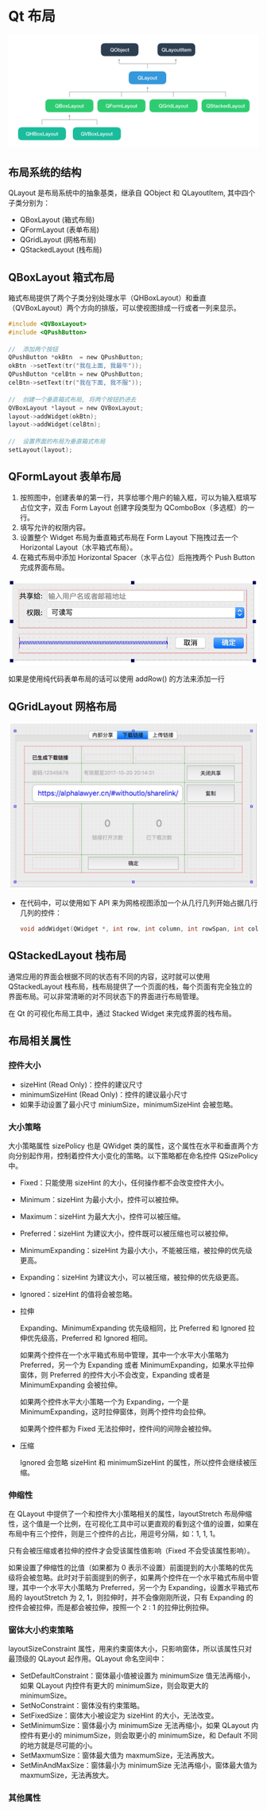 # Qt 布局


![Untitled](assets/Qt%20布局/Untitled.png)

## 布局系统的结构

QLayout 是布局系统中的抽象基类，继承自 QObject 和 QLayoutItem, 其中四个子类分别为：

- QBoxLayout (箱式布局)
- QFormLayout (表单布局)
- QGridLayout (网格布局)
- QStackedLayout (栈布局)

## QBoxLayout 箱式布局

箱式布局提供了两个子类分别处理水平（QHBoxLayout）和垂直（QVBoxLayout）两个方向的排版，可以使视图排成一行或者一列来显示。

```c
#include <QVBoxLayout>
#include <QPushButton>

//  添加两个按钮
QPushButton *okBtn  = new QPushButton;
okBtn ->setText(tr("我在上面, 我最牛"));
QPushButton *celBtn = new QPushButton;
celBtn->setText(tr("我在下面, 我不服"));

//  创建一个垂直箱式布局, 将两个按钮扔进去
QVBoxLayout *layout = new QVBoxLayout;
layout->addWidget(okBtn);
layout->addWidget(celBtn);

//  设置界面的布局为垂直箱式布局
setLayout(layout);
```

## QFormLayout 表单布局

1. 按照图中，创建表单的第一行，共享给哪个用户的输入框，可以为输入框填写占位文字，双击 Form Layout 创建字段类型为 QComboBox（多选框）的一行。
2. 填写允许的权限内容。
3. 设置整个 Widget 布局为垂直箱式布局在 Form Layout 下拖拽过去一个 Horizontal Layout（水平箱式布局）。
4. 在箱式布局中添加 Horizontal Spacer（水平占位）后拖拽两个 Push Button 完成界面布局。

![Untitled](assets/Qt%20布局/Untitled%201.png)

如果是使用纯代码表单布局的话可以使用 addRow() 的方法来添加一行

## QGridLayout 网格布局

![Untitled](assets/Qt%20布局/Untitled%202.png)

- 在代码中，可以使用如下 API 来为网格视图添加一个从几行几列开始占据几行几列的控件：
    
    ```c
    void addWidget(QWidget *, int row, int column, int rowSpan, int columnSpan)
    ```
    

## QStackedLayout 栈布局

通常应用的界面会根据不同的状态有不同的内容，这时就可以使用 QStackedLayout 栈布局，栈布局提供了一个页面的栈，每个页面有完全独立的界面布局。可以非常清晰的对不同状态下的界面进行布局管理。

在 Qt 的可视化布局工具中，通过 Stacked Widget 来完成界面的栈布局。

## 布局相关属性

### 控件大小

- sizeHint (Read Only)：控件的建议尺寸
- minimumSizeHint (Read Only)：控件的建议最小尺寸
- 如果手动设置了最小尺寸 miniumSize，minimumSizeHint 会被忽略。

### 大小策略

大小策略属性 sizePolicy 也是 QWidget 类的属性，这个属性在水平和垂直两个方向分别起作用，控制着控件大小变化的策略。以下策略都在命名控件 QSizePolicy 中。

- Fixed：只能使用 sizeHint 的大小，任何操作都不会改变控件大小。
- Minimum：sizeHint 为最小大小，控件可以被拉伸。
- Maximum：sizeHint 为最大大小，控件可以被压缩。
- Preferred：sizeHint 为建议大小，控件既可以被压缩也可以被拉伸。
- MinimumExpanding：sizeHint 为最小大小，不能被压缩，被拉伸的优先级更高。
- Expanding：sizeHint 为建议大小，可以被压缩，被拉伸的优先级更高。
- Ignored：sizeHint 的值将会被忽略。
- 拉伸
    
    Expanding、MinimumExpanding 优先级相同，比 Preferred 和 Ignored 拉伸优先级高，Preferred 和 Ignored 相同。
    
    如果两个控件在一个水平箱式布局中管理，其中一个水平大小策略为 Preferred，另一个为 Expanding 或者 MinimumExpanding，如果水平拉伸窗体，则 Preferred 的控件大小不会改变，Expanding 或者是 MinimumExpanding 会被拉伸。
    
    如果两个控件水平大小策略一个为 Expanding，一个是 MinimumExpanding，这时拉伸窗体，则两个控件均会拉伸。
    
    如果两个控件都为 Fixed 无法拉伸时，控件间的间隙会被拉伸。
    
- 压缩
    
    Ignored 会忽略 sizeHint 和 minimumSizeHint 的属性，所以控件会继续被压缩。
    

### 伸缩性

在 QLayout 中提供了一个和控件大小策略相关的属性，layoutStretch 布局伸缩性，这个值是一个比例，在可视化工具中可以更直观的看到这个值的设置，如果在布局中有三个控件，则是三个控件的占比，用逗号分隔，如：1, 1, 1。

只有会被压缩或者拉伸的控件才会受该属性值影响（Fixed 不会受该属性影响）。

如果设置了伸缩性的比值（如果都为 0 表示不设置）前面提到的大小策略的优先级将会被忽略。此时对于前面提到的例子，如果两个控件在一个水平箱式布局中管理，其中一个水平大小策略为 Preferred，另一个为 Expanding，设置水平箱式布局的 layoutStretch 为 2, 1，则拉伸时，并不会像刚刚所说，只有 Expanding 的控件会被拉伸，而是都会被拉伸，按照一个 2 : 1 的拉伸比例拉伸。

### 窗体大小约束策略

layoutSizeConstraint 属性，用来约束窗体大小，只影响窗体，所以该属性只对最顶级的 QLayout 起作用。QLayout 命名空间中：

- SetDefaultConstraint：窗体最小值被设置为 minimumSize 值无法再缩小，如果 QLayout 内控件有更大的 minimumSize，则会取更大的 minimumSize。
- SetNoConstraint：窗体没有约束策略。
- SetFixedSize：窗体大小被设定为 sizeHint 的大小，无法改变。
- SetMinimumSize：窗体最小为 minimumSize 无法再缩小，如果 QLayout 内控件有更小的 minimumSize，则会取更小的 minimumSize，和 Default 不同的地方就是尽可能的小。
- SetMaxmumSize：窗体最大值为 maxmumSize，无法再放大。
- SetMinAndMaxSize：窗体最小为 minimumSize 无法再缩小，窗体最大值为 maxmumSize，无法再放大。

### 其他属性